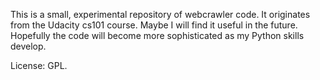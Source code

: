 This is a small, experimental repository of webcrawler code.
It originates from the Udacity cs101 course.  Maybe I will find it
useful in the future.  Hopefully the code will become more
sophisticated as my Python skills develop.

License:
GPL.
